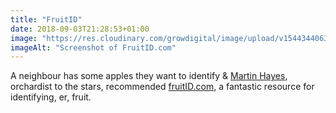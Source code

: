 ```yaml
---
title: "FruitID"
date: 2018-09-03T21:28:53+01:00
image: "https://res.cloudinary.com/growdigital/image/upload/v1544344063/fruitid-44405524872.png"
imageAlt: "Screenshot of FruitID.com"
---
```


A neighbour has some apples they want to identify & [Martin Hayes](https://www.theapplemancan.uk), orchardist to the stars, recommended [fruitID.com](http://www.fruitid.com/#main), a fantastic resource for identifying, er, fruit.
